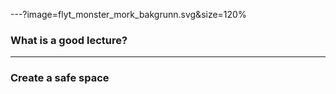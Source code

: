 ---?image=flyt_monster_mork_bakgrunn.svg&size=120%

### What is a good lecture?


---

### Create a safe space
